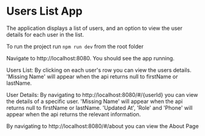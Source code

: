 
# Users List App

The application displays a list of users, and an option to view the user details for each user in the list.

To run  the project run `npm run dev` from the root folder

Navigate to http://localhost:8080. 
You should see the app running. 

Users List:
By clicking on each user's row you can view the users details.
'Missing Name' will appear when the api returns null to firstName or lastName.

User Details:
By navigating  to http://localhost:8080/#/{userId} you can view the details of a specific user.
'Missing Name' will appear when the api returns null to firstName or lastName.
'Updated At', 'Role' and 'Phone' will appear when the api returns the relevant information.

By navigating to http://localhost:8080/#/about you can view the About Page


